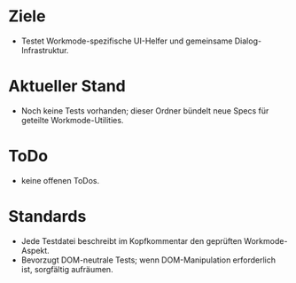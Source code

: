 # Ziele
- Testet Workmode-spezifische UI-Helfer und gemeinsame Dialog-Infrastruktur.

# Aktueller Stand
- Noch keine Tests vorhanden; dieser Ordner bündelt neue Specs für geteilte Workmode-Utilities.

# ToDo
- keine offenen ToDos.

# Standards
- Jede Testdatei beschreibt im Kopfkommentar den geprüften Workmode-Aspekt.
- Bevorzugt DOM-neutrale Tests; wenn DOM-Manipulation erforderlich ist, sorgfältig aufräumen.
